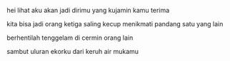 hei lihat 
aku akan jadi dirimu
yang kujamin kamu terima

kita bisa jadi orang ketiga
saling kecup menikmati
pandang satu yang lain

berhentilah tenggelam 
di cermin orang lain

sambut uluran ekorku
dari keruh air mukamu
